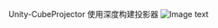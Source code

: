 Unity-CubeProjector
使用深度构建投影器
![Image text](https://github.com/dreamfairy/Unity-CubeProjector/blob/master/ReadMe/customerProjector.gif)
